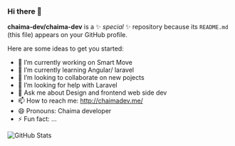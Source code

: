 ### Hi there 👋


**chaima-dev/chaima-dev** is a ✨ _special_ ✨ repository because its `README.md` (this file) appears on your GitHub profile.

Here are some ideas to get you started:

- 🔭 I’m currently working on Smart Move
- 🌱 I’m currently learning Angular/ laravel
- 👯 I’m looking to collaborate on new pojects
- 🤔 I’m looking for help with Laravel
- 💬 Ask me about Design and frontend web side dev
- 📫 How to reach me: http://chaimadev.me/
- 😄 Pronouns: Chaima developer
- ⚡ Fun fact: ...

![GitHub Stats](https://github-readme-stats.vercel.app/api?username=chaima-dev&theme=radical)
